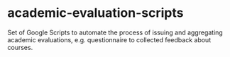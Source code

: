 # academic-evaluation-scripts
Set of Google Scripts to automate the process of issuing and aggregating academic evaluations, e.g. questionnaire to collected feedback about courses.
